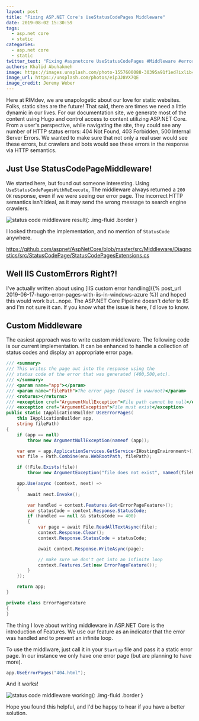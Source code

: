 ```yaml
---
layout: post
title: "Fixing ASP.NET Core's UseStatusCodePages Middleware"
date: 2019-08-02 15:30:59
tags:
  - asp.net core
  - static
categories:
  - asp.net core
  - static
twitter_text: "Fixing #aspnetcore UseStatusCodePages #Middleware #error #http @aspnet #dotnet @dotnet"
authors: Khalid Abuhakmeh
image: https://images.unsplash.com/photo-1557600088-30395a91f1ed?ixlib=rb-1.2.1&ixid=eyJhcHBfaWQiOjEyMDd9&auto=format&fit=crop&w=1650&q=80
image_url: https://unsplash.com/photos/eipJJ8VX7QE
image_credit: Jeremy Weber
---
```


Here at RIMdev, we are unapologetic about our love for static websites. Folks, static sites are the future! That said, there are times we need a little dynamic in our lives. For our documentation site, we generate most of the content using Hugo and control access to content utilizing ASP.NET Core. From a user's perspective, while navigating the site, they could see any number of HTTP status errors: 404 Not Found, 403 Forbidden, 500 Internal Server Errors. We wanted to make sure that not only a real user would see these errors, but crawlers and bots would see these errors in the response via HTTP semantics.

## Just Use StatusCodePageMiddleware!

We started here, but found out someone interesting. Using `UseStatusCodePagesWithReExecute`, The middleware always returned a `200 OK` response, even if we were seeing our error page. The incorrect HTTP semantics isn't ideal, as it may send the wrong message to search engine crawlers.

![status code middleware result](/images/asp-net-core-statusmiddleware.png){: .img-fluid .border }

I looked through the implementation, and no mention of `StatusCode` anywhere.

https://github.com/aspnet/AspNetCore/blob/master/src/Middleware/Diagnostics/src/StatusCodePage/StatusCodePagesExtensions.cs

## Well IIS CustomErrors Right?!

I've actually written about using [IIS custom error handling]({% post_url 2019-06-17-hugo-error-pages-with-iis-in-windows-azure %}) and hoped this would work but...nope. The ASP.NET Core Pipeline doesn't defer to IIS and I'm not sure it can. If you know what the issue is here, I'd love to know.

## Custom Middleware

The easiest approach was to write custom middleware. The following code is our current implementation. It can be enhanced to handle a collection of status codes and display an appropriate error page.

```c#
/// <summary>
/// This writes the page out into the response using the
/// status code of the error that was generated (400,500,etc).
/// </summary>
/// <param name="app"></param>
/// <param name="filePath">The error page (based in wwwroot)</param>
/// <returns></returns>
/// <exception cref="ArgumentNullException">File path cannot be null</exception>
/// <exception cref="ArgumentException">File must exist</exception>
public static IApplicationBuilder UseErrorPages(
    this IApplicationBuilder app,
    string filePath)
{
    if (app == null)
        throw new ArgumentNullException(nameof (app));

    var env = app.ApplicationServices.GetService<IHostingEnvironment>();
    var file = Path.Combine(env.WebRootPath, filePath);

    if (!File.Exists(file))
        throw new ArgumentException("file does not exist", nameof(filePath));

    app.Use(async (context, next) =>
    {
        await next.Invoke();

        var handled = context.Features.Get<ErrorPageFeature>();
        var statusCode = context.Response.StatusCode;
        if (handled == null && statusCode >= 400)
        {
            var page = await File.ReadAllTextAsync(file);
            context.Response.Clear();
            context.Response.StatusCode = statusCode;

            await context.Response.WriteAsync(page);

            // make sure we don't get into an infinite loop
            context.Features.Set(new ErrorPageFeature());
        }
    });

    return app;
}

private class ErrorPageFeature
{
}
```

The thing I love about writing middleware in ASP.NET Core is the introduction of Features. We use our feature as an indicator that the error was handled and to prevent an infinite loop.

To use the middlware, just call it in your `Startup` file and pass it a static error page. In our instance we only have one error page (but are planning to have more).

```c#
app.UseErrorPages("404.html");
```

And it works!

![status code middleware working](/images/asp-net-core-statusmiddleware-working.png){: .img-fluid .border }

Hope you found this helpful, and I'd be happy to hear if you have a better solution.
